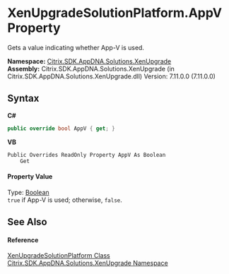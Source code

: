 # XenUpgradeSolutionPlatform.AppV Property 
 

Gets a value indicating whether App-V is used.

**Namespace:**&nbsp;<a href="2805b95f-a335-5d98-deaf-c0312b394eda">Citrix.SDK.AppDNA.Solutions.XenUpgrade</a><br />**Assembly:**&nbsp;Citrix.SDK.AppDNA.Solutions.XenUpgrade (in Citrix.SDK.AppDNA.Solutions.XenUpgrade.dll) Version: 7.11.0.0 (7.11.0.0)

## Syntax

**C#**
```csharp
public override bool AppV { get; }
```

**VB**
```vbnet
Public Overrides ReadOnly Property AppV As Boolean
	Get
```


#### Property Value
Type: <a href="http://msdn2.microsoft.com/en-us/library/a28wyd50" target="_blank">Boolean</a><br />`true` if App-V is used; otherwise, `false`.

## See Also


#### Reference
<a href="48bcdf7c-5ba9-7d5c-97a4-df0ee82d9c4b">XenUpgradeSolutionPlatform Class</a><br /><a href="2805b95f-a335-5d98-deaf-c0312b394eda">Citrix.SDK.AppDNA.Solutions.XenUpgrade Namespace</a><br />